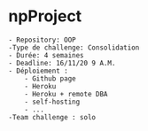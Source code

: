 # npProject


    - Repository: OOP
    -Type de challenge: Consolidation
    - Durée: 4 semaines
    - Deadline: 16/11/20 9 A.M.
    - Déploiement :
        - Github page
        - Heroku
        - Heroku + remote DBA
        - self-hosting
        - ...
    -Team challenge : solo
